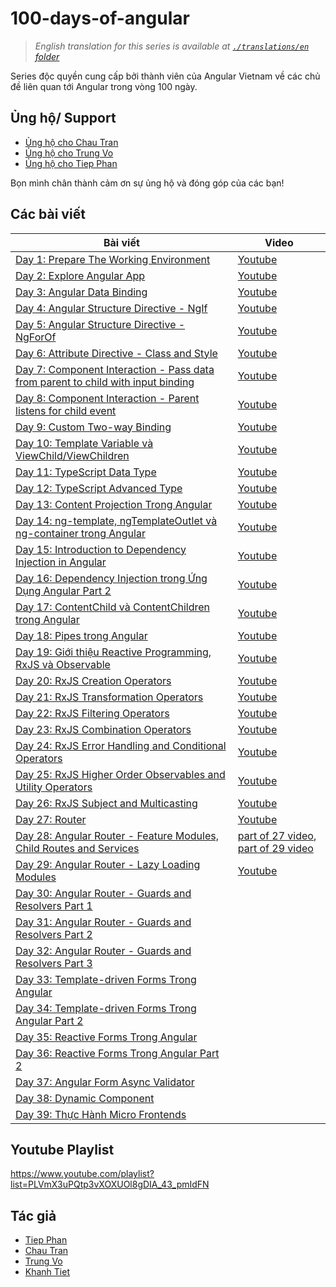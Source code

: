 # 100-days-of-angular

> *English translation for this series is available at [`./translations/en` folder](./translation/en)*

Series độc quyền cung cấp bởi thành viên của Angular Vietnam về các chủ đề liên quan tới Angular trong vòng 100 ngày.

## Ủng hộ/ Support

- [Ủng hộ cho Chau Tran](https://github.com/sponsors/nartc)
- [Ủng hộ cho Trung Vo](https://www.buymeacoffee.com/tuantrungvo)
- [Ủng hộ cho Tiep Phan](https://www.facebook.com/pttiep)

Bọn mình chân thành cảm ơn sự ủng hộ và đóng góp của các bạn!

## Các bài viết

| Bài viết                                                                                 | Video                                                                  |
| ---------------------------------------------------------------------------------------- | ---------------------------------------------------------------------- |
| [Day 1: Prepare The Working Environment][day1]                                           | [Youtube][day1-video]                                                  |
| [Day 2: Explore Angular App][day2]                                                       | [Youtube][day2-video]                                                  |
| [Day 3: Angular Data Binding][day3]                                                      | [Youtube][day3-video]                                                  |
| [Day 4: Angular Structure Directive - NgIf][day4]                                        | [Youtube][day4-video]                                                  |
| [Day 5: Angular Structure Directive - NgForOf][day5]                                     | [Youtube][day5-video]                                                  |
| [Day 6: Attribute Directive - Class and Style][day6]                                     | [Youtube][day6-video]                                                  |
| [Day 7: Component Interaction - Pass data from parent to child with input binding][day7] | [Youtube][day7-video]                                                  |
| [Day 8: Component Interaction - Parent listens for child event][day8]                    | [Youtube][day8-video]                                                  |
| [Day 9: Custom Two-way Binding][day9]                                                    | [Youtube][day9-video]                                                  |
| [Day 10: Template Variable và ViewChild/ViewChildren][day10]                             | [Youtube][day10-video]                                                 |
| [Day 11: TypeScript Data Type][day11]                                                    | [Youtube][day11-video]                                                 |
| [Day 12: TypeScript Advanced Type][day12]                                                | [Youtube][day12-video]                                                 |
| [Day 13: Content Projection Trong Angular][day13]                                        | [Youtube][day13-video]                                                 |
| [Day 14: ng-template, ngTemplateOutlet và ng-container trong Angular][day14]             | [Youtube][day14-video]                                                 |
| [Day 15: Introduction to Dependency Injection in Angular][day15]                         | [Youtube][day15-video]                                                 |
| [Day 16: Dependency Injection trong Ứng Dụng Angular Part 2][day16]                      | [Youtube][day16-video]                                                 |
| [Day 17: ContentChild và ContentChildren trong Angular][day17]                           | [Youtube][day17-video]                                                 |
| [Day 18: Pipes trong Angular][day18]                                                     | [Youtube][day18-video]                                                 |
| [Day 19: Giới thiệu Reactive Programming, RxJS và Observable][day19]                     | [Youtube][day19-video]                                                 |
| [Day 20: RxJS Creation Operators][day20]                                                 | [Youtube][day20-video]                                                 |
| [Day 21: RxJS Transformation Operators][day21]                                           | [Youtube][day21-video]                                                 |
| [Day 22: RxJS Filtering Operators][day22]                                                | [Youtube][day22-video]                                                 |
| [Day 23: RxJS Combination Operators][day23]                                              | [Youtube][day23-video]                                                 |
| [Day 24: RxJS Error Handling and Conditional Operators][day24]                           | [Youtube][day24-video]                                                 |
| [Day 25: RxJS Higher Order Observables and Utility Operators][day25]                     | [Youtube][day25-video]                                                 |
| [Day 26: RxJS Subject and Multicasting][day26]                                           | [Youtube][day26-video]                                                 |
| [Day 27: Router][day27]                                                                  | [Youtube][day27-28-video]                                              |
| [Day 28: Angular Router - Feature Modules, Child Routes and Services][day28]             | [part of 27 video][day27-28-video], [part of 29 video][day28-29-video] |
| [Day 29: Angular Router - Lazy Loading Modules][day29]                                   | [Youtube][day28-29-video]                                              |
| [Day 30: Angular Router - Guards and Resolvers Part 1][day30]                            |                                                                        |
| [Day 31: Angular Router - Guards and Resolvers Part 2][day31]                            |                                                                        |
| [Day 32: Angular Router - Guards and Resolvers Part 3][day32]                            |                                                                        |
| [Day 33: Template-driven Forms Trong Angular][day33]                                     |                                                                        |
| [Day 34: Template-driven Forms Trong Angular Part 2][day34]                              |                                                                        |
| [Day 35: Reactive Forms Trong Angular][day35]                                            |                                                                        |
| [Day 36: Reactive Forms Trong Angular Part 2][day36]                                     |                                                                        |
| [Day 37: Angular Form Async Validator][day37]                                            |                                                                        |
| [Day 38: Dynamic Component][day38]                                                       |                                                                        |
| [Day 39: Thực Hành Micro Frontends][day39]                                       |                                                                        |

## Youtube Playlist

https://www.youtube.com/playlist?list=PLVmX3uPQtp3vXOXUOl8gDIA_43_pmIdFN

## Tác giả

- [Tiep Phan][tieppt]
- [Chau Tran][nartc]
- [Trung Vo][trungk18]
- [Khanh Tiet][KhanhTiet]

[day1]: Day001-Installation.md
[day2]: Day002-AngularApp.md
[day3]: Day003-DataBinding.md
[day4]: Day004-Structure-Directive-If-Else.md
[day5]: Day005-Structure-Directive-NgFor.md
[day6]: Day006-Attribute-Directive-Class-Style.md
[day7]: Day007-Component-Interaction-01.md
[day8]: Day008-Component-Interaction-02.md
[day9]: Day009-two-way-binding.md
[day10]: Day010-template-variable-viewchild-viewchildren.md
[day11]: Day011-typescript-data-type.md
[day12]: Day012-typescript-advanced-type.md
[day13]: Day013-content-projection-in-angular.md
[day14]: Day014-ng-template-ng-template-outlet-ng-container.md
[day15]: Day015-introduction-dependency-injection-in-angular.md
[day16]: Day016-dependency-injection-in-angular-part-2.md
[day17]: Day017-contentchild-contentchildren.md
[day18]: Day018-pipes.md
[day19]: Day019-intro-rxjs-observable.md
[day20]: Day020-rxjs-creation.md
[day21]: Day021-rxjs-transformation.md
[day22]: Day022-rxjs-filtering.md
[day23]: Day023-rxjs-combination.md
[day24]: Day024-rxjs-error-handling-conditional.md
[day25]: Day025-rxjs-hoo-utility.md
[day26]: Day026-rxjs-subject-multicast.md
[day27]: Day027-router.md
[day28]: Day028-router-feature-child-services.md
[day29]: Day029-router-lazy-load.md
[day30]: Day030-router-guards-resolvers.md
[day31]: Day031-router-guards-resolvers-2.md
[day32]: Day032-router-guards-resolvers-3.md
[day33]: Day033-template-driven-forms.md
[day34]: Day034-template-driven-forms-2.md
[day35]: Day035-reactive-forms.md
[day36]: Day036-reactive-forms-2.md
[day37]: Day037-form-async-validator.md
[day38]: Day038-dynamic-component.md
[day39]: Day039-micro-frontends.md
[day1-video]: https://youtu.be/NS6P1fpU77o
[day2-video]: https://youtu.be/jgFw8tAgKNs
[day3-video]: https://youtu.be/WrMywdbnQfk
[day4-video]: https://youtu.be/Yujs6hi-l4w
[day5-video]: https://youtu.be/q7CQPEPSkD0
[day6-video]: https://youtu.be/Zh36WRD3MMQ
[day7-video]: https://youtu.be/uTd2W4NQkgs
[day8-video]: https://youtu.be/XFN75RZzMJY
[day9-video]: https://youtu.be/U8UCOKInmu8
[day10-video]: https://youtu.be/Wd_644YBQUM
[day11-video]: https://youtu.be/ozHjDLuusVU
[day12-video]: https://youtu.be/4tcajihANZQ
[day13-video]: https://youtu.be/-vN52YVbcgk
[day14-video]: https://youtu.be/3JM8pDR-MaU
[day15-video]: https://youtu.be/_JnUGhVhq_o
[day16-video]: https://youtu.be/hTsn6L8vcVg
[day17-video]: https://youtu.be/m3ZgeVGLZag
[day18-video]: https://youtu.be/4BJ2Vk67f6A
[day19-video]: https://youtu.be/lRfyUh4ex38
[day20-video]: https://youtu.be/OWvK8ZB_Wrc
[day21-video]: https://youtu.be/AG97A7_NCLE
[day22-video]: https://youtu.be/KEBpdRL11Nw
[day23-video]: https://youtu.be/qChj6nScvl0
[day24-video]: https://youtu.be/UnfiFpY5VtQ
[day25-video]: https://youtu.be/5SD2YIxMBBM
[day26-video]: https://youtu.be/8nWosjgcI5k
[day27-28-video]: https://youtu.be/mw4a9S5k8yU
[day28-29-video]: https://youtu.be/D0Tv5BaNTa8
[tieppt]: https://github.com/tieppt
[nartc]: https://github.com/nartc
[trungk18]: https://github.com/trungk18
[KhanhTiet]: https://github.com/januaryofmine
